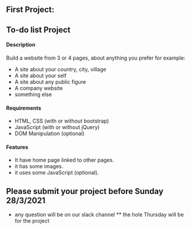 ## First Project:

 

## To-do list Project
#### Description
Build a website from 3 or 4 pages, about anything you prefer for example:
- A site about your country, city, village 
- A site about your self 
- A site about any public figure 
- A company website 
- something else 

#### Requirements
- HTML, CSS (with or without bootstrap)
- JavaScript (with or without jQuery)
- DOM Manipulation (optional)

#### Features
- It have home page linked to other pages.
- it has some images.
- it uses some JavaScript (optional).

## Please submit your project before Sunday 28/3/2021 

* any question will be on our slack channel 
** the hole Thursday will be for the project 


